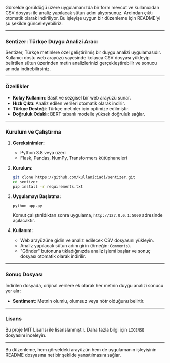 Görselde görüldüğü üzere uygulamanızda bir form mevcut ve kullanıcıdan CSV dosyası ile analiz yapılacak sütun adını alıyorsunuz. Ardından çıktı otomatik olarak indiriliyor. Bu işleyişe uygun bir düzenleme için README'yi şu şekilde güncelleyebiliriz:

---

### **Sentizer: Türkçe Duygu Analizi Aracı**

Sentizer, Türkçe metinlere özel geliştirilmiş bir duygu analizi uygulamasıdır. Kullanıcı dostu web arayüzü sayesinde kolayca CSV dosyası yükleyip belirtilen sütun üzerinden metin analizlerinizi gerçekleştirebilir ve sonucu anında indirebilirsiniz.

---

### **Özellikler**
- **Kolay Kullanım**: Basit ve sezgisel bir web arayüzü sunar.
- **Hızlı Çıktı**: Analiz edilen verileri otomatik olarak indirir.
- **Türkçe Desteği**: Türkçe metinler için optimize edilmiştir.
- **Doğruluk Odaklı**: BERT tabanlı modelle yüksek doğruluk sağlar.

---

### **Kurulum ve Çalıştırma**
1. **Gereksinimler:**
   - Python 3.8 veya üzeri
   - Flask, Pandas, NumPy, Transformers kütüphaneleri

2. **Kurulum:**
   ```bash
   git clone https://github.com/kullaniciadi/sentizer.git
   cd sentizer
   pip install -r requirements.txt
   ```

3. **Uygulamayı Başlatma:**
   ```bash
   python app.py
   ```
   Komut çalıştırıldıktan sonra uygulama, `http://127.0.0.1:5000` adresinde açılacaktır.

4. **Kullanım:**
   - Web arayüzüne gidin ve analiz edilecek CSV dosyasını yükleyin.
   - Analiz yapılacak sütun adını girin (örneğin: `Comments`).
   - "Gönder" butonuna tıkladığınızda analiz işlemi başlar ve sonuç dosyası otomatik olarak indirilir.

---

### **Sonuç Dosyası**
İndirilen dosyada, orijinal verilere ek olarak her metnin duygu analizi sonucu yer alır:
- **Sentiment**: Metnin olumlu, olumsuz veya nötr olduğunu belirtir.

---

### **Lisans**
Bu proje MIT Lisansı ile lisanslanmıştır. Daha fazla bilgi için `LICENSE` dosyasını inceleyin.

---

Bu düzenleme, hem görseldeki arayüzün hem de uygulamanın işleyişinin README dosyasına net bir şekilde yansıtılmasını sağlar.

